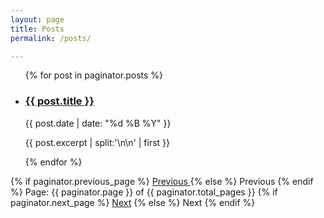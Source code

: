 ```yaml
---
layout: page
title: Posts
permalink: /posts/

---
```


<div class="post-list">
  <ul class="post-list__list">
    {% for post in paginator.posts %}
      <li class="post-list__item">
        <h3 class="post-list__item-title"><a href="{{ post.url }}">{{ post.title }}</a></h3>
        <p class="post-list__item-meta">{{ post.date | date: "%d %B %Y" }}</p>
        <p class="post-list__item-excerpt">{{ post.excerpt | split:'\n\n' | first }}</p>
      </li>
    {% endfor %}
  </ul>
</div>


<!-- Pagination links -->
<div class="pagination">
  {% if paginator.previous_page %}
    <a href="{{ paginator.previous_page_path }}" class="previous">
      Previous
    </a>
  {% else %}
    <span class="previous">Previous</span>
  {% endif %}
  <span class="page_number ">
    Page: {{ paginator.page }} of {{ paginator.total_pages }}
  </span>
  {% if paginator.next_page %}
    <a href="{{ paginator.next_page_path }}" class="next">Next</a>
  {% else %}
    <span class="next ">Next</span>
  {% endif %}
</div>
